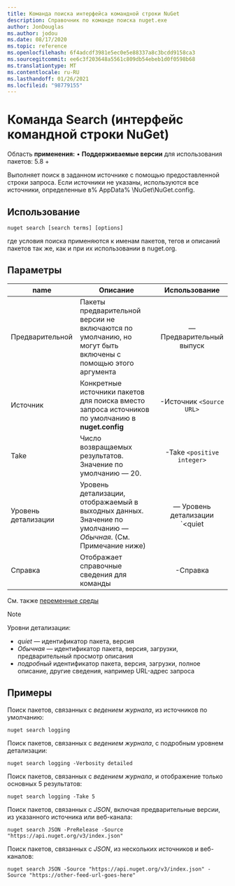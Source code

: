 ```yaml
---
title: Команда поиска интерфейса командной строки NuGet
description: Справочник по команде поиска nuget.exe
author: JonDouglas
ms.author: jodou
ms.date: 08/17/2020
ms.topic: reference
ms.openlocfilehash: 6f4adcdf3981e5ec0e5e88337a8c3bcdd9158ca3
ms.sourcegitcommit: ee6c3f203648a5561c809db54ebeb1d0f0598b68
ms.translationtype: MT
ms.contentlocale: ru-RU
ms.lasthandoff: 01/26/2021
ms.locfileid: "98779155"
---
```

# <a name="search-command-nuget-cli"></a>Команда Search (интерфейс командной строки NuGet)

Область **применения:** &bullet; **Поддерживаемые версии** для использования пакетов: 5.8 +

Выполняет поиск в заданном источнике с помощью предоставленной строки запроса. Если источники не указаны, используются все источники, определенные в% AppData% \NuGet\NuGet.config.

## <a name="usage"></a>Использование

```cli
nuget search [search terms] [options]
```

где условия поиска применяются к именам пакетов, тегов и описаний пакетов так же, как и при их использовании в nuget.org.

## <a name="options"></a>Параметры

| name | Описание | Использование |
| ---  |     ---     |  :-:  |
| Предварительной | Пакеты предварительной версии не включаются по умолчанию, но могут быть включены с помощью этого аргумента | — Предварительный выпуск |
| Источник | Конкретные источники пакетов для поиска вместо запроса источников по умолчанию в __nuget.config__ | -Источник `<Source URL>`|
| Take | Число возвращаемых результатов. Значение по умолчанию — 20. | -Take `<positive integer>` |
| Уровень детализации | Уровень детализации, отображаемый в выходных данных. Значение по умолчанию — _Обычная_. (См. Примечание ниже)  | — Уровень детализации `<quiet|normal|detailed>` |
| Справка | Отображает справочные сведения для команды | -Справка |

См. также [переменные среды](cli-ref-environment-variables.md)

> [!NOTE] 
> Уровни детализации:
> * _quiet_ — идентификатор пакета, версия
> * _Обычная_ — идентификатор пакета, версия, загрузки, предварительный просмотр описания
> * _подробный_ идентификатор пакета, версия, загрузки, полное описание, другие сведения, например URL-адрес запроса

## <a name="examples"></a>Примеры

Поиск пакетов, связанных с *ведением журнала*, из источников по умолчанию:
```
nuget search logging
```
Поиск пакетов, связанных с *ведением журнала*, с подробным уровнем детализации:
```
nuget search logging -Verbosity detailed
```
Поиск пакетов, связанных с *ведением журнала*, и отображение только основных 5 результатов:
```
nuget search logging -Take 5
```
Поиск пакетов, связанных с *JSON*, включая предварительные версии, из указанного источника или веб-канала:
```
nuget search JSON -PreRelease -Source "https://api.nuget.org/v3/index.json"
```
Поиск пакетов, связанных с *JSON*, из нескольких источников и веб-каналов:
```
nuget search JSON -Source "https://api.nuget.org/v3/index.json" -Source "https://other-feed-url-goes-here"
```

